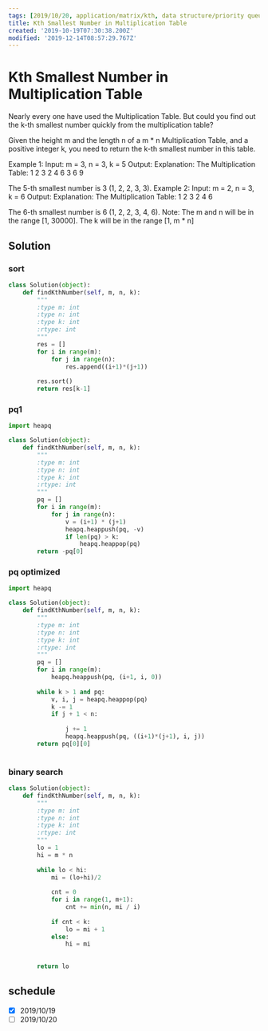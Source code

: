 ```yaml
---
tags: [2019/10/20, application/matrix/kth, data structure/priority queue, leetcode/668]
title: Kth Smallest Number in Multiplication Table
created: '2019-10-19T07:30:38.200Z'
modified: '2019-12-14T08:57:29.767Z'
---
```


# Kth Smallest Number in Multiplication Table

Nearly every one have used the Multiplication Table. But could you find out the k-th smallest number quickly from the multiplication table?

Given the height m and the length n of a m * n Multiplication Table, and a positive integer k, you need to return the k-th smallest number in this table.

Example 1:
Input: m = 3, n = 3, k = 5
Output: 
Explanation: 
The Multiplication Table:
1	2	3
2	4	6
3	6	9

The 5-th smallest number is 3 (1, 2, 2, 3, 3).
Example 2:
Input: m = 2, n = 3, k = 6
Output: 
Explanation: 
The Multiplication Table:
1	2	3
2	4	6

The 6-th smallest number is 6 (1, 2, 2, 3, 4, 6).
Note:
The m and n will be in the range [1, 30000].
The k will be in the range [1, m * n]

## Solution

### sort

```python
class Solution(object):
    def findKthNumber(self, m, n, k):
        """
        :type m: int
        :type n: int
        :type k: int
        :rtype: int
        """
        res = []
        for i in range(m):
            for j in range(n):
                res.append((i+1)*(j+1))
        
        res.sort()
        return res[k-1]
```

### pq1

```python
import heapq

class Solution(object):
    def findKthNumber(self, m, n, k):
        """
        :type m: int
        :type n: int
        :type k: int
        :rtype: int
        """
        pq = []
        for i in range(m):
            for j in range(n):
                v = (i+1) * (j+1)
                heapq.heappush(pq, -v)
                if len(pq) > k:
                    heapq.heappop(pq)
        return -pq[0]
```

### pq optimized

```python
import heapq

class Solution(object):
    def findKthNumber(self, m, n, k):
        """
        :type m: int
        :type n: int
        :type k: int
        :rtype: int
        """
        pq = []
        for i in range(m):
            heapq.heappush(pq, (i+1, i, 0))
        
        while k > 1 and pq:
            v, i, j = heapq.heappop(pq)
            k -= 1
            if j + 1 < n:
                
                j += 1
                heapq.heappush(pq, ((i+1)*(j+1), i, j))
        return pq[0][0]
                             
```

### binary search

```python
class Solution(object):
    def findKthNumber(self, m, n, k):
        """
        :type m: int
        :type n: int
        :type k: int
        :rtype: int
        """
        lo = 1
        hi = m * n
        
        while lo < hi:
            mi = (lo+hi)/2
            
            cnt = 0
            for i in range(1, m+1):
                cnt += min(n, mi / i)
                
            if cnt < k:
                lo = mi + 1
            else:
                hi = mi
                
        
        return lo
```

## schedule

* [x] 2019/10/19
* [ ] 2019/10/20
